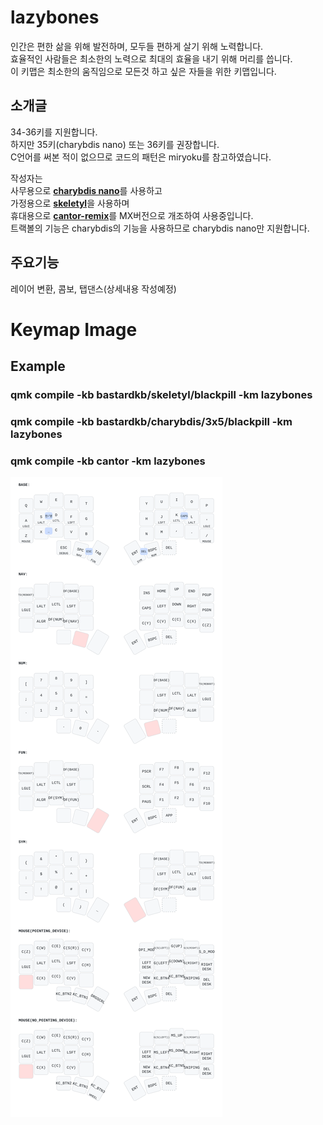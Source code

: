 # lazybones

인간은 편한 삶을 위해 발전하며, 모두들 편하게 살기 위해 노력합니다.  
효율적인 사람들은 최소한의 노력으로 최대의 효율을 내기 위해 머리를 씁니다.  
이 키맵은 최소한의 움직임으로 모든것 하고 싶은 자들을 위한 키맵입니다.

## 소개글

34-36키를 지원합니다.  
하지만 35키(charybdis nano) 또는 36키를 권장합니다.  
C언어를 써본 적이 없으므로 코드의 패턴은 miryoku를 참고하였습니다.

작성자는  
사무용으로 [__charybdis nano__](https://github.com/Bastardkb/Charybdis)를 사용하고  
가정용으로 [__skeletyl__](https://github.com/Bastardkb/Skeletyl)을 사용하며  
휴대용으로 [__cantor-remix__](https://github.com/nilokr/cantor-remix)를 MX버전으로 개조하여 사용중입니다.  
트랙볼의 기능은 charybdis의 기능을 사용하므로 charybdis nano만 지원합니다.  

## 주요기능

레이어 변환, 콤보, 탭댄스(상세내용 작성예정)

###

# Keymap Image

## Example

### qmk compile -kb bastardkb/skeletyl/blackpill -km lazybones

### qmk compile -kb bastardkb/charybdis/3x5/blackpill -km lazybones

### qmk compile -kb cantor -km lazybones

<!-- ### qmk compile -kb bastardkb/skeletyl/blackpill -km lazybones -e DOUBLE_B=yes -->
<!-- ### qmk compile -kb bastardkb/charybdis/3x5/blackpill -km lazybones -e DOUBLE_B=yes -->

![keymap image](/users/lazybones/docs/freerer2.svg)
